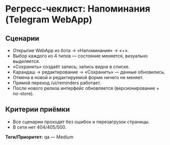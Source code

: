 # Регресс-чеклист: Напоминания (Telegram WebApp)

## Сценарии
- Открытие WebApp из бота → «Напоминания» → «+».
- Выбор каждого из 4 типов — состояние меняется, визуально выделяется.
- «Сохранить» создаёт запись; запись видна в списке.
- Карандаш → редактирование → «Сохранить» — данные обновились.
- Отмена в новой и редактируемой форме ничего не меняет.
- Прямой переход /ui/reminders работает.
- После нового релиза интерфейс обновляется (версионирование + no-store).

## Критерии приёмки
- Все сценарии проходят без ошибок и перезагрузок страницы.
- В сети нет 404/405/500.

**Теги/Приоритет:** qa — Medium

